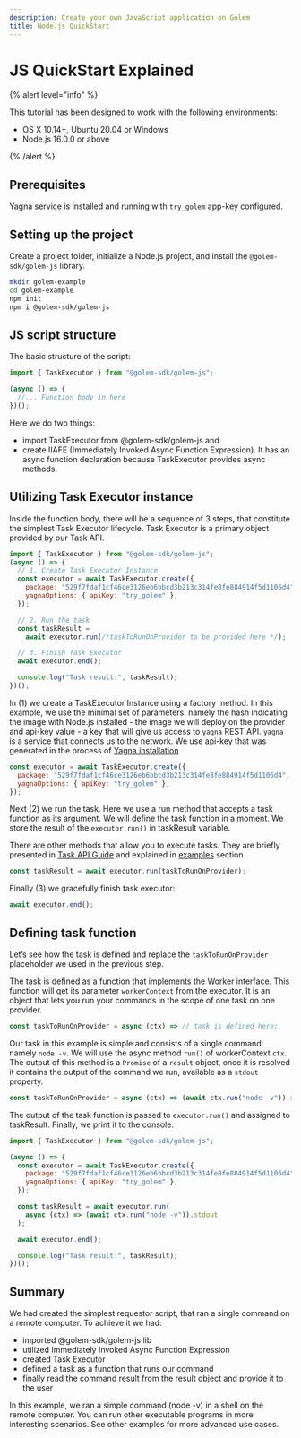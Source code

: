 ```yaml
---
description: Create your own JavaScript application on Golem
title: Node.js QuickStart
---
```


# JS QuickStart Explained

{% alert level="info" %}

This tutorial has been designed to work with the following environments:

- OS X 10.14+, Ubuntu 20.04 or Windows
- Node.js 16.0.0 or above

{% /alert %}

## Prerequisites

Yagna service is installed and running with `try_golem` app-key configured.

## Setting up the project

Create a project folder, initialize a Node.js project, and install the `@golem-sdk/golem-js` library.

```bash
mkdir golem-example
cd golem-example
npm init
npm i @golem-sdk/golem-js
```

## JS script structure

The basic structure of the script:

```js
import { TaskExecutor } from "@golem-sdk/golem-js";

(async () => {
  //... Function body in here
})();
```

Here we do two things:

- import TaskExecutor from @golem-sdk/golem-js and
- create IIAFE (Immediately Invoked Async Function Expression). It has an async function declaration because TaskExecutor provides async methods.

## Utilizing Task Executor instance

Inside the function body, there will be a sequence of 3 steps, that constitute the simplest Task Executor lifecycle. Task Executor is a primary object provided by our Task API.

```js
import { TaskExecutor } from "@golem-sdk/golem-js";
(async () => {
  // 1. Create Task Executor Instance
  const executor = await TaskExecutor.create({
    package: "529f7fdaf1cf46ce3126eb6bbcd3b213c314fe8fe884914f5d1106d4",
    yagnaOptions: { apiKey: "try_golem" },
  });

  // 2. Run the task
  const taskResult =
    await executor.run(/*taskToRunOnProvider to be provided here */);

  // 3. Finish Task Executor
  await executor.end();

  console.log("Task result:", taskResult);
})();
```

In (1) we create a TaskExecutor Instance using a factory method. In this example, we use the minimal set of parameters: namely the hash indicating the image with Node.js installed - the image we will deploy on the provider and api-key value - a key that will give us access to `yagna` REST API. `yagna` is a service that connects us to the network.
We use api-key that was generated in the process of [Yagna installation](/docs/creators/javascript/examples/tools/yagna-installation-for-requestors)

```js
const executor = await TaskExecutor.create({
  package: "529f7fdaf1cf46ce3126eb6bbcd3b213c314fe8fe884914f5d1106d4",
  yagnaOptions: { apiKey: "try_golem" },
});
```

Next (2) we run the task. Here we use a run method that accepts a task function as its argument. We will define the task function in a moment. We store the result of the `executor.run()` in taskResult variable.

There are other methods that allow you to execute tasks. They are briefly presented in [Task API Guide](/docs/creators/javascript/guides/task-model#main-task-api-features) and explained in [examples](/docs/creators/javascript/examples) section.

```js
const taskResult = await executor.run(taskToRunOnProvider);
```

Finally (3) we gracefully finish task executor:

```js
await executor.end();
```

## Defining task function

Let’s see how the task is defined and replace the `taskToRunOnProvider` placeholder we used in the previous step.

The task is defined as a function that implements the Worker interface. This function will get its parameter `workerContext` from the executor. It is an object that lets you run your commands in the scope of one task on one provider.

```js
const taskToRunOnProvider = async (ctx) => // task is defined here;
```

Our task in this example is simple and consists of a single command: namely `node -v`. We will use the async method `run()` of workerContext `ctx`. The output of this method is a `Promise` of a `result` object, once it is resolved it contains the output of the command we run, available as a `stdout` property.

```js
const taskToRunOnProvider = async (ctx) => (await ctx.run("node -v")).stdout;
```

The output of the task function is passed to `executor.run()` and assigned to taskResult.
Finally, we print it to the console.

```js
import { TaskExecutor } from "@golem-sdk/golem-js";

(async () => {
  const executor = await TaskExecutor.create({
    package: "529f7fdaf1cf46ce3126eb6bbcd3b213c314fe8fe884914f5d1106d4",
    yagnaOptions: { apiKey: "try_golem" },
  });

  const taskResult = await executor.run(
    async (ctx) => (await ctx.run("node -v")).stdout
  );

  await executor.end();

  console.log("Task result:", taskResult);
})();
```

## Summary

We had created the simplest requestor script, that ran a single command on a remote computer.
To achieve it we had:

- imported @golem-sdk/golem-js lib
- utilized Immediately Invoked Async Function Expression
- created Task Executor
- defined a task as a function that runs our command
- finally read the command result from the result object and provide it to the user

In this example, we ran a simple command (node -v) in a shell on the remote computer. You can run other executable programs in more interesting scenarios. See other examples for more advanced use cases.
